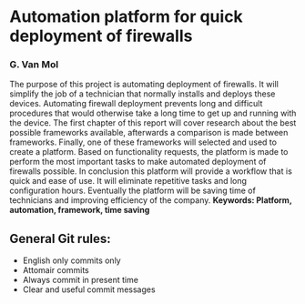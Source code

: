# Automation platform for quick deployment of firewalls
### G. Van Mol
The purpose of this project is automating deployment of firewalls. It will simplify the job of a technician that normally installs and deploys these devices. Automating firewall deployment prevents long and difficult procedures that would otherwise take a long time to get up and running with the device.
The first chapter of this report will cover research about the best possible frameworks available, afterwards a comparison is made between frameworks. Finally, one of these frameworks will selected and used to create a platform. Based on functionality requests, the platform is made to perform the most important tasks to make automated deployment of firewalls possible.
In conclusion this platform will provide a workflow that is quick and ease of use. It will eliminate repetitive tasks and long configuration hours. Eventually the platform will be saving time of technicians and improving efficiency of the company.
**Keywords: Platform, automation, framework, time saving**




## General Git rules:
- English only commits only
- Attomair commits
- Always commit in present time
- Clear and useful commit messages
